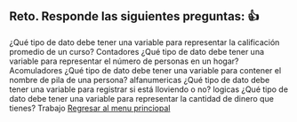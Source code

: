 ## Reto. Responde las siguientes preguntas: 👍
¿Qué tipo de dato debe tener una variable para representar la calificación promedio de un
curso?
Contadores
¿Qué tipo de dato debe tener una variable para representar el número de personas en un
hogar?
Acomuladores
¿Qué tipo de dato debe tener una variable para contener el nombre de pila de una persona?
alfanumericas
¿Qué tipo de dato debe tener una variable para registrar si está lloviendo o no?
logicas
¿Qué tipo de dato debe tener una variable para representar la cantidad de dinero que
tienes?
Trabajo
[Regresar al menu princiopal](https://github.com/escuelaDeCodigoMargaritaMaza/escuela_de_codigo/tree/main/PENSAMIENTO_COMPUTACIONAL)
